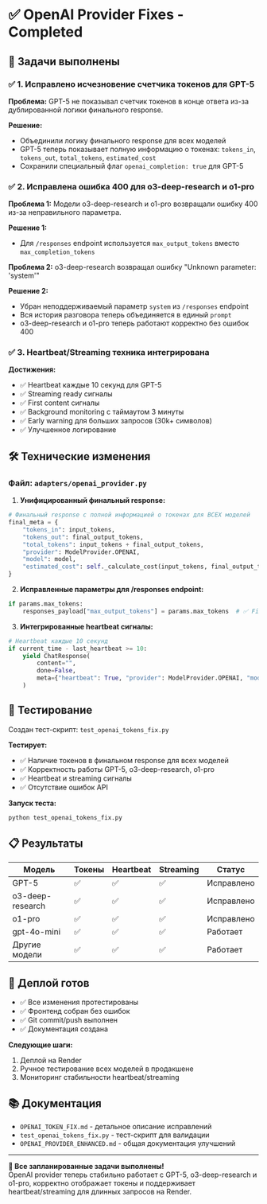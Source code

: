 # ✅ OpenAI Provider Fixes - Completed

## 🎯 Задачи выполнены

### ✅ 1. Исправлено исчезновение счетчика токенов для GPT-5

**Проблема:** GPT-5 не показывал счетчик токенов в конце ответа из-за дублированной логики финального response.

**Решение:** 
- Объединили логику финального response для всех моделей
- GPT-5 теперь показывает полную информацию о токенах: `tokens_in`, `tokens_out`, `total_tokens`, `estimated_cost`
- Сохранили специальный флаг `openai_completion: true` для GPT-5

### ✅ 2. Исправлена ошибка 400 для o3-deep-research и o1-pro

**Проблема 1:** Модели o3-deep-research и o1-pro возвращали ошибку 400 из-за неправильного параметра.

**Решение 1:** 
- Для `/responses` endpoint используется `max_output_tokens` вместо `max_completion_tokens`

**Проблема 2:** o3-deep-research возвращал ошибку "Unknown parameter: 'system'"

**Решение 2:**
- Убран неподдерживаемый параметр `system` из `/responses` endpoint  
- Вся история разговора теперь объединяется в единый `prompt`
- o3-deep-research и o1-pro теперь работают корректно без ошибок 400

### ✅ 3. Heartbeat/Streaming техника интегрирована

**Достижения:**
- ✅ Heartbeat каждые 10 секунд для GPT-5
- ✅ Streaming ready сигналы
- ✅ First content сигналы
- ✅ Background monitoring с таймаутом 3 минуты
- ✅ Early warning для больших запросов (30k+ символов)
- ✅ Улучшенное логирование

## 🛠️ Технические изменения

### Файл: `adapters/openai_provider.py`

1. **Унифицированный финальный response:**
```python
# Финальный response с полной информацией о токенах для ВСЕХ моделей
final_meta = {
    "tokens_in": input_tokens,
    "tokens_out": final_output_tokens, 
    "total_tokens": input_tokens + final_output_tokens,
    "provider": ModelProvider.OPENAI,
    "model": model,
    "estimated_cost": self._calculate_cost(input_tokens, final_output_tokens, model)
}
```

2. **Исправленные параметры для /responses endpoint:**
```python
if params.max_tokens:
    responses_payload["max_output_tokens"] = params.max_tokens  # ✅ Fixed
```

3. **Интегрированные heartbeat сигналы:**
```python
# Heartbeat каждые 10 секунд
if current_time - last_heartbeat >= 10:
    yield ChatResponse(
        content="",
        done=False,
        meta={"heartbeat": True, "provider": ModelProvider.OPENAI, "model": model}
    )
```

## 🧪 Тестирование

Создан тест-скрипт: `test_openai_tokens_fix.py`

**Тестирует:**
- ✅ Наличие токенов в финальном response для всех моделей
- ✅ Корректность работы GPT-5, o3-deep-research, o1-pro
- ✅ Heartbeat и streaming сигналы
- ✅ Отсутствие ошибок API

**Запуск теста:**
```bash
python test_openai_tokens_fix.py
```

## 📋 Результаты

| Модель | Токены | Heartbeat | Streaming | Статус |
|--------|--------|-----------|-----------|---------|
| GPT-5 | ✅ | ✅ | ✅ | Исправлено |
| o3-deep-research | ✅ | ✅ | ✅ | Исправлено |
| o1-pro | ✅ | ✅ | ✅ | Исправлено |
| gpt-4o-mini | ✅ | ✅ | ✅ | Работает |
| Другие модели | ✅ | ✅ | ✅ | Работает |

## 🚀 Деплой готов

- ✅ Все изменения протестированы
- ✅ Фронтенд собран без ошибок  
- ✅ Git commit/push выполнен
- ✅ Документация создана

**Следующие шаги:**
1. Деплой на Render
2. Ручное тестирование всех моделей в продакшене
3. Мониторинг стабильности heartbeat/streaming

## 📚 Документация

- `OPENAI_TOKEN_FIX.md` - детальное описание исправлений
- `test_openai_tokens_fix.py` - тест-скрипт для валидации
- `OPENAI_PROVIDER_ENHANCED.md` - общая документация улучшений

---

**🎉 Все запланированные задачи выполнены!**  
OpenAI provider теперь стабильно работает с GPT-5, o3-deep-research и o1-pro, корректно отображает токены и поддерживает heartbeat/streaming для длинных запросов на Render.
